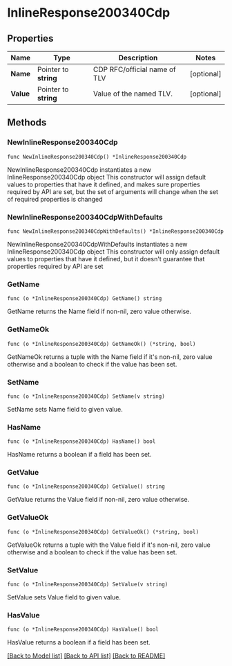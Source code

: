 # InlineResponse200340Cdp

## Properties

Name | Type | Description | Notes
------------ | ------------- | ------------- | -------------
**Name** | Pointer to **string** | CDP RFC/official name of TLV | [optional] 
**Value** | Pointer to **string** | Value of the named TLV. | [optional] 

## Methods

### NewInlineResponse200340Cdp

`func NewInlineResponse200340Cdp() *InlineResponse200340Cdp`

NewInlineResponse200340Cdp instantiates a new InlineResponse200340Cdp object
This constructor will assign default values to properties that have it defined,
and makes sure properties required by API are set, but the set of arguments
will change when the set of required properties is changed

### NewInlineResponse200340CdpWithDefaults

`func NewInlineResponse200340CdpWithDefaults() *InlineResponse200340Cdp`

NewInlineResponse200340CdpWithDefaults instantiates a new InlineResponse200340Cdp object
This constructor will only assign default values to properties that have it defined,
but it doesn't guarantee that properties required by API are set

### GetName

`func (o *InlineResponse200340Cdp) GetName() string`

GetName returns the Name field if non-nil, zero value otherwise.

### GetNameOk

`func (o *InlineResponse200340Cdp) GetNameOk() (*string, bool)`

GetNameOk returns a tuple with the Name field if it's non-nil, zero value otherwise
and a boolean to check if the value has been set.

### SetName

`func (o *InlineResponse200340Cdp) SetName(v string)`

SetName sets Name field to given value.

### HasName

`func (o *InlineResponse200340Cdp) HasName() bool`

HasName returns a boolean if a field has been set.

### GetValue

`func (o *InlineResponse200340Cdp) GetValue() string`

GetValue returns the Value field if non-nil, zero value otherwise.

### GetValueOk

`func (o *InlineResponse200340Cdp) GetValueOk() (*string, bool)`

GetValueOk returns a tuple with the Value field if it's non-nil, zero value otherwise
and a boolean to check if the value has been set.

### SetValue

`func (o *InlineResponse200340Cdp) SetValue(v string)`

SetValue sets Value field to given value.

### HasValue

`func (o *InlineResponse200340Cdp) HasValue() bool`

HasValue returns a boolean if a field has been set.


[[Back to Model list]](../README.md#documentation-for-models) [[Back to API list]](../README.md#documentation-for-api-endpoints) [[Back to README]](../README.md)



